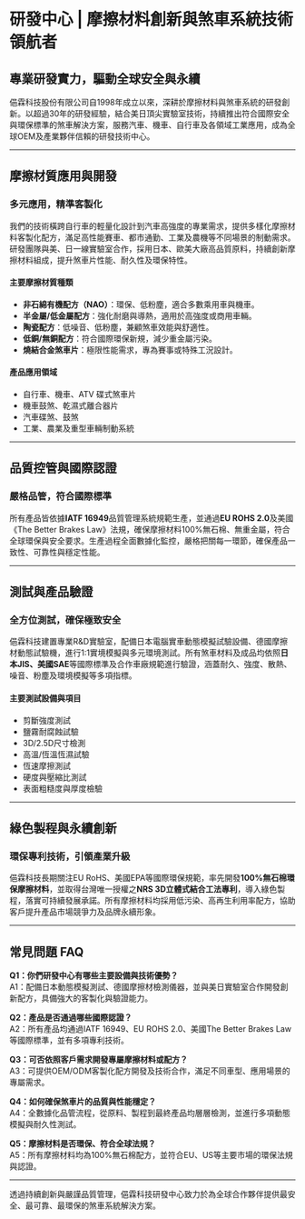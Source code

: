 # 研發中心 | 摩擦材料創新與煞車系統技術領航者

## 專業研發實力，驅動全球安全與永續

俋霖科技股份有限公司自1998年成立以來，深耕於摩擦材料與煞車系統的研發創新。以超過30年的研發經驗，結合美日頂尖實驗室技術，持續推出符合國際安全與環保標準的煞車解決方案，服務汽車、機車、自行車及各領域工業應用，成為全球OEM及產業夥伴信賴的研發技術中心。

---

## 摩擦材質應用與開發

### 多元應用，精準客製化

我們的技術橫跨自行車的輕量化設計到汽車高強度的專業需求，提供多樣化摩擦材料客製化配方，滿足高性能賽車、都市通勤、工業及農機等不同場景的制動需求。研發團隊與美、日一線實驗室合作，採用日本、歐美大廠高品質原料，持續創新摩擦材料組成，提升煞車片性能、耐久性及環保特性。

#### 主要摩擦材質種類
- **非石綿有機配方（NAO）**：環保、低粉塵，適合多數乘用車與機車。
- **半金屬/低金屬配方**：強化耐磨與導熱，適用於高強度或商用車輛。
- **陶瓷配方**：低噪音、低粉塵，兼顧煞車效能與舒適性。
- **低銅/無銅配方**：符合國際環保新規，減少重金屬污染。
- **燒結合金煞車片**：極限性能需求，專為賽事或特殊工況設計。

#### 產品應用領域
- 自行車、機車、ATV 碟式煞車片
- 機車鼓煞、乾濕式離合器片
- 汽車碟煞、鼓煞
- 工業、農業及重型車輛制動系統

---

## 品質控管與國際認證

### 嚴格品管，符合國際標準

所有產品皆依據**IATF 16949**品質管理系統規範生產，並通過**EU ROHS 2.0**及美國《The Better Brakes Law》法規，確保摩擦材料100%無石棉、無重金屬，符合全球環保與安全要求。生產過程全面數據化監控，嚴格把關每一環節，確保產品一致性、可靠性與穩定性能。

---

## 測試與產品驗證

### 全方位測試，確保極致安全

俋霖科技建置專業R&D實驗室，配備日本電腦實車動態模擬試驗設備、德國摩擦材動態試驗機，進行1:1實境模擬與多元環境測試。所有煞車材料及成品均依照**日本JIS、美國SAE**等國際標準及合作車廠規範進行驗證，涵蓋耐久、強度、散熱、噪音、粉塵及環境模擬等多項指標。

#### 主要測試設備與項目
- 剪斷強度測試
- 鹽霧耐腐蝕試驗
- 3D/2.5D尺寸檢測
- 高溫/恆溫恆濕試驗
- 恆速摩擦測試
- 硬度與壓縮比測試
- 表面粗糙度與厚度檢驗

---

## 綠色製程與永續創新

### 環保專利技術，引領產業升級

俋霖科技長期關注EU RoHS、美國EPA等國際環保規範，率先開發**100%無石棉環保摩擦材料**，並取得台灣唯一授權之**NRS 3D立體式結合工法專利**，導入綠色製程，落實可持續發展承諾。所有摩擦材料均採用低污染、高再生利用率配方，協助客戶提升產品市場競爭力及品牌永續形象。

---

## 常見問題 FAQ

**Q1：你們研發中心有哪些主要設備與技術優勢？**  
A1：配備日本動態模擬測試、德國摩擦材檢測儀器，並與美日實驗室合作開發創新配方，具備強大的客製化與驗證能力。

**Q2：產品是否通過哪些國際認證？**  
A2：所有產品均通過IATF 16949、EU ROHS 2.0、美國The Better Brakes Law等國際標準，並有多項專利技術。

**Q3：可否依照客戶需求開發專屬摩擦材料或配方？**  
A3：可提供OEM/ODM客製化配方開發及技術合作，滿足不同車型、應用場景的專屬需求。

**Q4：如何確保煞車片的品質與性能穩定？**  
A4：全數據化品管流程，從原料、製程到最終產品均層層檢測，並進行多項動態模擬與耐久性測試。

**Q5：摩擦材料是否環保、符合全球法規？**  
A5：所有摩擦材料均為100%無石棉配方，並符合EU、US等主要市場的環保法規與認證。

---

透過持續創新與嚴謹品質管理，俋霖科技研發中心致力於為全球合作夥伴提供最安全、最可靠、最環保的煞車系統解決方案。
